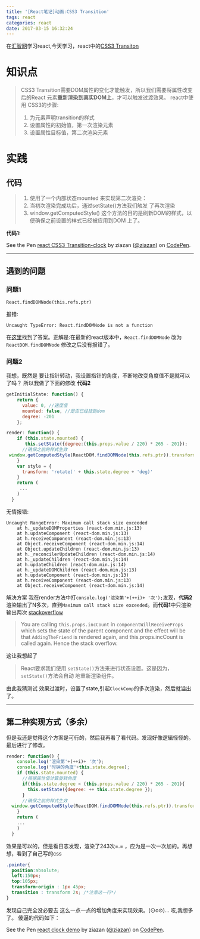 ```yaml
---
title: '[React笔记]动画:CSS3 Transition'
tags: react
categories: react
date: 2017-03-15 16:32:24
---
```

在[汇智网](http://www.hubwiz.com)学习react,今天学习，react中的[CSS3 Transiton](http://www.hubwiz.com/class/552762019964049d1872fc88)
# 知识点
>CSS3 Transition需要DOM属性的变化才能触发，所以我们需要将属性改变后的React 元素**重新渲染到真实DOM上**，才可以触发过渡效果。
>react中使用 CSS3的步骤:
>1. 为元素声明transition的样式
>2. 设置属性的初始值，第一次渲染元素
>3. 设置属性目标值，第二次渲染元素

<!--more-->
# 实践
## 代码
>1. 使用了一个内部状态mounted 来实现第二次渲染：
>2. 当初次渲染完成功后，通过setState()方法我们触发 了再次渲染
>3. window.getComputedStyle() 这个方法的目的是刷新DOM的样式，以便确保之前设置的样式已经被应用到DOM 上了。

**代码1:**
<p data-height="265" data-theme-id="dark" data-slug-hash="qrXvPN" data-default-tab="js,result" data-user="ziazan" data-embed-version="2" data-pen-title="react CSS3 Transition-clock" class="codepen">See the Pen <a href="http://codepen.io/ziazan/pen/qrXvPN/">react CSS3 Transition-clock</a> by ziazan (<a href="http://codepen.io/ziazan">@ziazan</a>) on <a href="http://codepen.io">CodePen</a>.</p>
<script async src="https://production-assets.codepen.io/assets/embed/ei.js"></script>

---
## 遇到的问题
### 问题1
```
React.findDOMNode(this.refs.ptr)
```
报错:
```
Uncaught TypeError: React.findDOMNode is not a function
```
在[这里](http://stackoverflow.com/questions/33031516/reactjs-finddomnode-and-getdomnode-are-not-functions)找到了答案。正解是:在最新的react版本中，`React.findDOMNode` 改为`ReactDOM.findDOMNode` 修改之后没有报错了。

### 问题2
我想，既然是 要让指针转动，我设置指针的角度，不断地改变角度值不是就可以了吗？
所以我做了下面的修改
**代码2**
```javascript
getInitialState: function() {
    return {
      value: 0, //速度值
      mounted: false, //是否已经挂到dom
      degree: -201
    };
```
```javascript
render: function() {
    if (this.state.mounted) {
       this.setState({degree:(this.props.value / 220) * 265 - 201});
      //确保之前的样式生效
 window.getComputedStyle(ReactDOM.findDOMNode(this.refs.ptr)).transform;
    }
    var style = {
      transform: 'rotate(' + this.state.degree + 'deg)'
    }
    return (
     ...
    )
  }
```
无情报错:
```
Uncaught RangeError: Maximum call stack size exceeded
    at h._updateDOMProperties (react-dom.min.js:13)
    at h.updateComponent (react-dom.min.js:13)
    at h.receiveComponent (react-dom.min.js:13)
    at Object.receiveComponent (react-dom.min.js:14)
    at Object.updateChildren (react-dom.min.js:13)
    at h._reconcilerUpdateChildren (react-dom.min.js:14)
    at h._updateChildren (react-dom.min.js:14)
    at h.updateChildren (react-dom.min.js:14)
    at h._updateDOMChildren (react-dom.min.js:13)
    at h.updateComponent (react-dom.min.js:13)
    at h.receiveComponent (react-dom.min.js:13)
    at Object.receiveComponent (react-dom.min.js:14)
```
解决方案
我在render方法中打`console.log('渲染第'+(++i)+ '次');`发现，**代码2**渲染输出了N多次，直到`Maximum call stack size exceeded`。而**代码1**中只渲染输出两次
[stackoverflow](http://stackoverflow.com/questions/32716885/maximum-call-stack-exceeded-error-in-reactjs-can-someone-help-explain-whats-go)
>You are calling `this.props.incCount` in `componentWillReceiveProps` which sets the state of the parent component and the effect will be that `AddingTheFriend` is rendered again, and this.props.incCount is called again. Hence the stack overflow.

这让我想起了
>React要求我们使用 `setState()`方法来进行状态设置。这是因为，`setState()`方法会自动 地重新渲染组件。

由此我猜测试 效果过渡时，设置了state,引起`ClockComp`的多次渲染，然后就溢出了。

---
## 第二种实现方式（多余）
但是我还是觉得这个方案是可行的，然后我再看了看代码。发现好像逻辑怪怪的。
最后进行了修改。
```javascript
render: function() {
    console.log('渲染第'+(++i)+ '次');
    console.log('时钟的角度'+this.state.degree);
    if (this.state.mounted) {
      //根据属性值计算旋转角度
      if(this.state.degree < (this.props.value / 220) * 265 - 201){
        this.setState({degree: ++ this.state.degree });
      }
      //确保之前的样式生效
  window.getComputedStyle(ReactDOM.findDOMNode(this.refs.ptr)).transform;
    }
    return (
    ...
    )
  }
```
效果是可以的，但是看日志发现，渲染了243次=.= ，应为是一次一次加的。再想想，看到了自己写的css 
```css
.pointer{
  position:absolute;
  left:150px;
  top:105px;
  transform-origin : 1px 45px;
  transition : transform 2s; /*注意这一行*/
}
```
发现自己完全没必要去 这么一点一点的增加角度来实现效果。(⊙o⊙)… 哎,我想多了。
傻逼的代码如下：
<p data-height="265" data-theme-id="dark" data-slug-hash="gmGjrm" data-default-tab="js,result" data-user="ziazan" data-embed-version="2" data-pen-title="react clock demo" class="codepen">See the Pen <a href="http://codepen.io/ziazan/pen/gmGjrm/">react clock demo</a> by ziazan (<a href="http://codepen.io/ziazan">@ziazan</a>) on <a href="http://codepen.io">CodePen</a>.</p>
<script async src="https://production-assets.codepen.io/assets/embed/ei.js"></script>